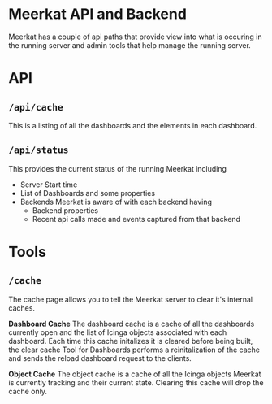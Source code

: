 # Meerkat API and Backend
Meerkat has a couple of api paths that provide view into what is occuring in the running server and admin tools that help manage the running server.

# API
## `/api/cache`
This is a listing of all the dashboards and the elements in each dashboard.

## `/api/status`
This provides the current status of the running Meerkat including

- Server Start time
- List of Dashboards and some properties
- Backends Meerkat is aware of with each backend having
  - Backend properties
  - Recent api calls made and events captured from that backend

# Tools
## `/cache`
The cache page allows you to tell the Meerkat server to clear it's internal caches. 

**Dashboard Cache**
The dashboard cache is a cache of all the dashboards currently open and the list of Icinga objects associated with each dashboard.
Each time this cache initalizes it is cleared before being built, the clear cache Tool for Dashboards performs a reinitalization of the cache and sends the reload dashboard request to the clients.

**Object Cache**
The object cache is a cache of all the Icinga objects Meerkat is currently tracking and their current state. Clearing this cache will drop the cache only. 
